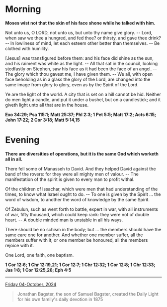 # Morning

**Moses wist not that the skin of his face shone while he talked with him.**
 
Not unto us, O LORD, not unto us, but unto thy name give glory. -- Lord, when saw we thee a hungred, and fed thee? or thirsty, and gave thee drink? -- In lowliness of mind, let each esteem other better than themselves. -- Be clothed with humility.
 
[Jesus] was transfigured before them: and his face did shine as the sun, and his raiment was white as the light. -- All that sat in the council, looking stedfastly on Stephen, saw his face as it had been the face of an angel. -- The glory which thou gavest me, I have given them. -- We all, with open face beholding as in a glass the glory of the Lord, are changed into the same image from glory to glory, even as by the Spirit of the Lord.
 
Ye are the light of the world. A city that is set on a hill cannot be hid. Neither do men light a candle, and put it under a bushel, but on a candlestick; and it giveth light unto all that are in the house.  

**Exo 34:29; Psa 115:1; Matt 25:37; Phl 2:3; 1 Pet 5:5; Matt 17:2; Acts 6:15; John 17:22; 2 Cor 3:18; Matt 5:14,15**

# Evening

**There are diversities of operations, but it is the same God which worketh all in all.**
 
There fell some of Manasseh to David. And they helped David against the band of the rovers: for they were all mighty men of valour. -- The manifestation of the spirit is given to every man to profit withal.
 
Of the children of Issachar, which were men that had understanding of the times, to know what Israel ought to do. -- To one is given by the Spirit ... the word of wisdom, to another the word of knowledge by the same Spirit.
 
Of Zebulun, such as went forth to battle, expert in war, with all instruments of war, fifty thousand, which could keep rank: they were not of double heart. -- A double minded man is unstable in all his ways.
 
There should be no schism in the body; but ... the members should have the same care one for another. And whether one member suffer, all the members suffer with it; or one member be honoured, all the members rejoice with it.
 
One Lord, one faith, one baptism.  

**1 Cor 12:6; 1 Chr 12:19,21; 1 Cor 12:7; 1 Chr 12:32; 1 Cor 12:8; 1 Chr 12:33; Jas 1:8; 1 Cor 12:25,26; Eph 4:5**

---

[Friday 04-October, 2024](https://t.me/s/daily_light)

> Jonathan Bagster, the son of Samuel Bagster, created the Daily Light for his own family's daily devotion in 1875

